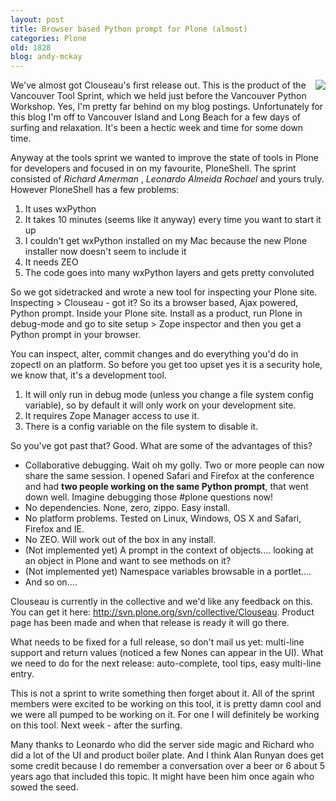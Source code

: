 ```yaml
---
layout: post
title: Browser based Python prompt for Plone (almost)
categories: Plone
old: 1828
blog: andy-mckay
---
```

<img src="http://www.chestermanhouse.com/img/surf_sunset.jpg" style="float: right" />
We've almost got Clouseau's first release out. This is the product of the Vancouver Tool Sprint, which we held just before the Vancouver Python Workshop. Yes, I'm pretty far behind on my blog postings. Unfortunately for this blog I'm off to Vancouver Island and Long Beach for a few days of surfing and relaxation. It's been a hectic week and time for some down time.

Anyway at the tools sprint we wanted to improve the state of tools in Plone for developers and focused in on my favourite, PloneShell. The sprint consisted of <em>Richard Amerman </em>, <em>Leonardo Almeida Rochael</em> and yours truly. However PloneShell has a few problems:
<ol>
	<li>It uses wxPython</li>
	<li>It takes 10 minutes (seems like it anyway) every time you want to start it up</li>
	<li>I couldn't get wxPython installed on my Mac because the new Plone installer now doesn't seem to include it</li>
	<li>It needs ZEO</li>
	<li>The code goes into many wxPython layers and gets pretty convoluted</li>

</ol>
So we got sidetracked and wrote a new tool for inspecting your Plone site. Inspecting > Clouseau - got it? So its a browser based, Ajax powered, Python prompt. Inside your Plone site. Install as a product, run Plone in debug-mode and go to site setup > Zope inspector and then you get a Python prompt in your browser.

You can inspect, alter, commit changes and do everything you'd do in zopectl on an platform. So before you get too upset yes it is a security hole, we know that, it's a development tool.
<ol>
	<li>It will only run in debug mode (unless you change a file system config variable), so by default it will only work on your development site.</li>
	<li>It requires Zope Manager access to use it.</li>
	<li>There is a config variable on the file system to disable it.</li>
</ol>

So you've got past that? Good. What are some of the advantages of this?
<ul>
	<li>Collaborative debugging. Wait oh my golly. Two or more people can now share the same session. I opened Safari and Firefox at the conference and had <strong>two people working on the same Python prompt</strong>, that went down well. Imagine debugging those #plone questions now!</li>
	<li>No dependencies. None, zero, zippo. Easy install.</li>
	<li>No platform problems. Tested on Linux, Windows, OS X and Safari, Firefox and IE.</li>
	<li>No ZEO. Will work out of the box in any install.</li>
	<li>(Not implemented yet) A prompt in the context of objects.... looking at an object in Plone and want to see methods on it?</li>
	<li>(Not implemented yet) Namespace variables browsable in a portlet....</li>
	<li>And so on....</li>
</ul>

Clouseau is currently in the collective and we'd like any feedback on this. You can get it here: <a href="http://svn.plone.org/svn/collective/Clouseau">http://svn.plone.org/svn/collective/Clouseau</a>. Product page has been made and when that release is ready it will go there.

What needs to be fixed for a full release, so don't mail us yet: multi-line support and return values (noticed a few Nones can appear in the UI). What we need to do for the next release: auto-complete, tool tips, easy multi-line entry.

This is not a sprint to write something then forget about it. All of the sprint members were excited to be working on this tool, it is pretty damn cool and we were all pumped to be working on it. For one I will definitely be working on this tool. Next week - after the surfing.

Many thanks to Leonardo who did the server side magic and Richard who did a lot of the UI and product boiler plate. And I think Alan Runyan does get some credit because I do remember a conversation over a beer or 6 about 5 years ago that included this topic. It might have been him once again who sowed the seed.


